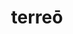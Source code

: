 ---
title: terreō
meaning: to frighten (something else)
ch: 4
pos: verb
secondppstem: terr
infend: ēre
infhyph: -ēre
conjugation: second
---